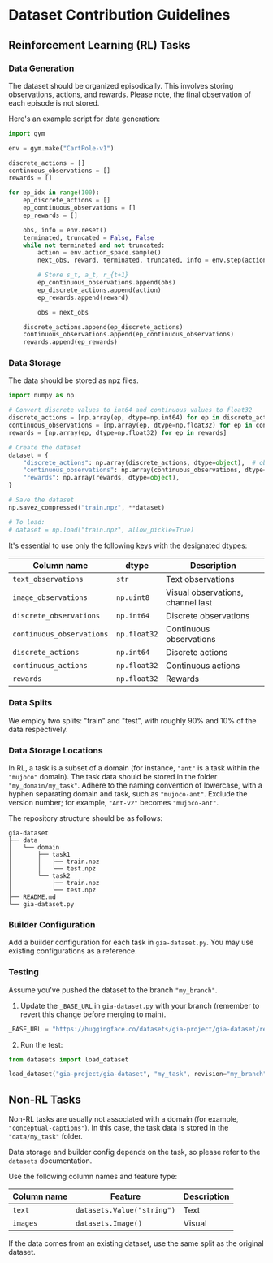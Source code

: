 # Dataset Contribution Guidelines

## Reinforcement Learning (RL) Tasks

### Data Generation

The dataset should be organized episodically. This involves storing observations, actions, and rewards. Please note, the final observation of each episode is not stored.

Here's an example script for data generation:

```python
import gym

env = gym.make("CartPole-v1")

discrete_actions = []
continuous_observations = []
rewards = []

for ep_idx in range(100):
    ep_discrete_actions = []
    ep_continuous_observations = []
    ep_rewards = []

    obs, info = env.reset()
    terminated, truncated = False, False
    while not terminated and not truncated:
        action = env.action_space.sample()
        next_obs, reward, terminated, truncated, info = env.step(action)

        # Store s_t, a_t, r_{t+1}
        ep_continuous_observations.append(obs)
        ep_discrete_actions.append(action)
        ep_rewards.append(reward)

        obs = next_obs

    discrete_actions.append(ep_discrete_actions)
    continuous_observations.append(ep_continuous_observations)
    rewards.append(ep_rewards)
```

### Data Storage

The data should be stored as npz files.

```python
import numpy as np

# Convert discrete values to int64 and continuous values to float32
discrete_actions = [np.array(ep, dtype=np.int64) for ep in discrete_actions]
continuous_observations = [np.array(ep, dtype=np.float32) for ep in continuous_observations]
rewards = [np.array(ep, dtype=np.float32) for ep in rewards]

# Create the dataset
dataset = {
    "discrete_actions": np.array(discrete_actions, dtype=object),  # object dtype for variable length arrays
    "continuous_observations": np.array(continuous_observations, dtype=object),
    "rewards": np.array(rewards, dtype=object),
}

# Save the dataset
np.savez_compressed("train.npz", **dataset)

# To load:
# dataset = np.load("train.npz", allow_pickle=True)
```

It's essential to use only the following keys with the designated dtypes:

| Column name               | dtype        | Description                       |
| ------------------------- | ------------ | --------------------------------- |
| `text_observations`       | `str`        | Text observations                 |
| `image_observations`      | `np.uint8`   | Visual observations, channel last |
| `discrete_observations`   | `np.int64`   | Discrete observations             |
| `continuous_observations` | `np.float32` | Continuous observations           |
| `discrete_actions`        | `np.int64`   | Discrete actions                  |
| `continuous_actions`      | `np.float32` | Continuous actions                |
| `rewards`                 | `np.float32` | Rewards                           |


### Data Splits

We employ two splits: "train" and "test", with roughly 90% and 10% of the data respectively.

### Data Storage Locations

In RL, a task is a subset of a domain (for instance, `"ant"` is a task within the `"mujoco"` domain). The task data should be stored in the folder `"my_domain/my_task"`. Adhere to the naming convention of lowercase, with a hyphen separating domain and task, such as `"mujoco-ant"`. Exclude the version number; for example, `"Ant-v2"` becomes `"mujoco-ant"`.

The repository structure should be as follows:

```
gia-dataset
├── data
│   └── domain
│       ├── task1
│       │   ├── train.npz
│       │   └── test.npz
│       └── task2
│           ├── train.npz
│           └── test.npz
├── README.md
└── gia-dataset.py
```

### Builder Configuration

Add a builder configuration for each task in `gia-dataset.py`. You may use existing configurations as a reference.

### Testing

Assume you've pushed the dataset to the branch `"my_branch"`.

1. Update the `_BASE_URL` in `gia-dataset.py` with your branch (remember to revert this change before merging to main).

```python
_BASE_URL = "https://huggingface.co/datasets/gia-project/gia-dataset/resolve/my_branch/data"
```

2. Run the test:

```python
from datasets import load_dataset

load_dataset("gia-project/gia-dataset", "my_task", revision="my_branch")
```


## Non-RL Tasks

Non-RL tasks are usually not associated with a domain (for example, `"conceptual-captions"`). In this case, the task data is stored in the `"data/my_task"` folder.

Data storage and builder config depends on the task, so please refer to the `datasets` documentation.

Use the following column names and feature type:

| Column name | Feature                    | Description |
| ----------- | -------------------------- | ----------- |
| `text`      | `datasets.Value("string")` | Text        |
| `images`    | `datasets.Image()`         | Visual      |

If the data comes from an existing dataset, use the same split as the original dataset.